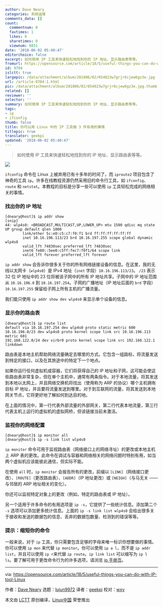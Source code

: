 ```yaml
---
author: Dave Neary
categories: 系统运维
comments_data: []
count:
  commentnum: 0
  favtimes: 1
  likes: 0
  sharetimes: 0
  viewnum: 9831
date: '2018-06-02 05:40:47'
editorchoice: false
excerpt: 如何使用 IP 工具来快速轻松地找到你的 IP 地址、显示路由表等等。
fromurl: https://opensource.com/article/18/5/useful-things-you-can-do-with-IP-tool-Linux
id: 9704
islctt: true
largepic: /data/attachment/album/201806/02/054023w7grjr6cjew6gz3e.jpg
url: /article-9704-1.html
pic: /data/attachment/album/201806/02/054023w7grjr6cjew6gz3e.jpg.thumb.jpg
related: []
reviewer: ''
selector: ''
summary: 如何使用 IP 工具来快速轻松地找到你的 IP 地址、显示路由表等等。
tags:
- ip
- ifconfig
thumb: false
title: 你可以用 Linux 中的 IP 工具做 3 件有用的事情
titlepic: true
translator: geekpi
updated: '2018-06-02 05:40:47'
---
```



> 
> 如何使用 IP 工具来快速轻松地找到你的 IP 地址、显示路由表等等。
> 
> 
> 


![](/data/attachment/album/201806/02/054023w7grjr6cjew6gz3e.jpg)


`ifconfig` 命令在 Linux 上被弃用已有十多年的时间了，而 `iproute2` 项目包含了神奇的工具 `ip`。许多在线教程资源仍然采用旧的命令行工具，如 `ifconfig`、`route` 和 `netstat`。本教程的目标是分享一些可以使用 `ip` 工具轻松完成的网络相关的事情。


### 找出你的 IP 地址



```
[dneary@host]$ ip addr show
[snip]
44: wlp4s0: <BROADCAST,MULTICAST,UP,LOWER_UP> mtu 1500 qdisc mq state UP group default qlen 1000
        link/ether 5c:e0:c5:c7:f0:f1 brd ff:ff:ff:ff:ff:ff
        inet 10.16.196.113/23 brd 10.16.197.255 scope global dynamic wlp4s0
        valid_lft 74830sec preferred_lft 74830sec
        inet6 fe80::5ee0:c5ff:fec7:f0f1/64 scope link
        valid_lft forever preferred_lft forever

```

`ip addr show` 会告诉你很多关于你的所有网络链接设备的信息。在这里，我的无线以太网卡（`wlp4s0`）是 IPv4 地址（`inet` 字段）`10.16.196.113/23`。 `/23` 表示 32 位 IP 地址中的 23 位将被该子网中的所有 IP 地址共享。子网中的 IP 地址范围从 `10.16.196.0` 到 `10.16.197.254`。子网的广播地址（IP 地址后面的 `brd` 字段）`10.16.197.255` 保留给子网上所有主机的广播流量。


我们能只使用 `ip addr show dev wlp4s0` 来显示单个设备的信息。


### 显示你的路由表



```
[dneary@host]$ ip route list
default via 10.16.197.254 dev wlp4s0 proto static metric 600
10.16.196.0/23 dev wlp4s0 proto kernel scope link src 10.16.196.113 metric 601
192.168.122.0/24 dev virbr0 proto kernel scope link src 192.168.122.1 linkdown

```

路由表是本地主机帮助网络流量确定去哪里的方式。它包含一组路标，将流量发送到特定的接口，以及在其旅途中的特定下一个地点。


如果你运行任何虚拟机或容器，它们将获得自己的 IP 地址和子网，这可能会使这些路由表非常复杂，但在单个主机中，通常有两条指令。对于本地流量，将其发送到本地以太网上，并且网络交换机将找出（使用称为 ARP 的协议）哪个主机拥有目标 IP 地址，并且要将流量发送到哪里。对于到互联网的流量，将其发送到本地网关节点，它将更好地了解如何到达目的地。


在上面的情况中，第一行代表外部流量的外部网关，第二行代表本地流量，第三行代表主机上运行的虚拟机的虚拟网桥，但该链接当前未激活。


### 监视你的网络配置



```
[dneary@host]$ ip monitor all
[dneary@host]$ ip -s link list wlp4s0

```

`ip monitor` 命令可用于监视路由表（网络接口上的网络寻址）的更改或本地主机上 ARP 表的更改。此命令在调试与容器和网络相关的网络问题时特别有用，如当两个虚拟机应该能彼此通信，但实际不能。


在使用 `all` 时，`ip monitor` 会报告所有的更改，前缀以 `[LINK]`（网络接口更改）、`[ROUTE]`（更改路由表）、`[ADDR]`（IP 地址更改）或 `[NEIGH]`（与马无关 —— 与邻居的 ARP 地址相关的变化）。


你还可以监视特定对象上的更改（例如，特定的路由表或 IP 地址）。


另一个适用于许多命令的有用选项是 `ip -s`，它提供了一些统计信息。添加第二个 `-s` 选项可以添加更多统计信息。上面的 `ip -s link list wlp4s0` 会给出很多关于接收和发送的数据包的信息、丢弃的数据包数量、检测到的错误等等。


### 提示：缩短你的命令


一般来说，对于 `ip` 工具，你只需要包含足够的字母来唯一标识你想要做的事情。你可以使用 `ip mon` 来代替 `ip monitor`。你可以使用 `ip a l`，而不是 `ip addr list`，并且可以使用 `ip r`来代替 `ip route`。`ip link list` 可以缩写为 `ip l ls`。要了解可用于更改命令行为的许多选项，请浏览 [ip 手册页](https://www.systutorials.com/docs/linux/man/8-ip-route/)。




---


via: <https://opensource.com/article/18/5/useful-things-you-can-do-with-IP-tool-Linux>


作者：[Dave Neary](https://opensource.com/users/dneary) 选题：[lujun9972](https://github.com/lujun9972) 译者：[geekpi](https://github.com/geekpi) 校对：[wxy](https://github.com/wxy)


本文由 [LCTT](https://github.com/LCTT/TranslateProject) 原创编译，[Linux中国](https://linux.cn/) 荣誉推出